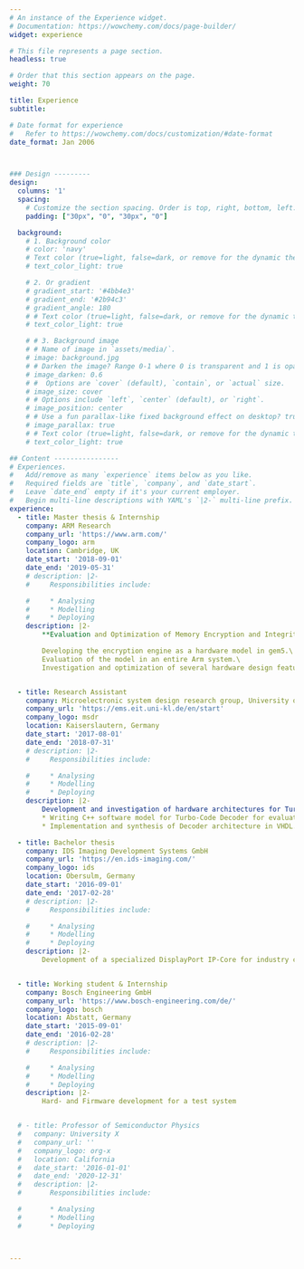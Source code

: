 ```yaml
---
# An instance of the Experience widget.
# Documentation: https://wowchemy.com/docs/page-builder/
widget: experience

# This file represents a page section.
headless: true

# Order that this section appears on the page.
weight: 70

title: Experience
subtitle:

# Date format for experience
#   Refer to https://wowchemy.com/docs/customization/#date-format
date_format: Jan 2006



### Design ---------
design:
  columns: '1'
  spacing:
    # Customize the section spacing. Order is top, right, bottom, left.
    padding: ["30px", "0", "30px", "0"]

  background:
    # 1. Background color
    # color: 'navy'
    # Text color (true=light, false=dark, or remove for the dynamic theme color).
    # text_color_light: true

    # 2. Or gradient
    # gradient_start: '#4bb4e3'
    # gradient_end: '#2b94c3'
    # gradient_angle: 180
    # # Text color (true=light, false=dark, or remove for the dynamic theme color).
    # text_color_light: true

    # # 3. Background image
    # # Name of image in `assets/media/`.
    # image: background.jpg
    # # Darken the image? Range 0-1 where 0 is transparent and 1 is opaque.
    # image_darken: 0.6
    # #  Options are `cover` (default), `contain`, or `actual` size.
    # image_size: cover
    # # Options include `left`, `center` (default), or `right`.
    # image_position: center
    # # Use a fun parallax-like fixed background effect on desktop? true/false
    # image_parallax: true
    # # Text color (true=light, false=dark, or remove for the dynamic theme color).
    # text_color_light: true

## Content ----------------
# Experiences.
#   Add/remove as many `experience` items below as you like.
#   Required fields are `title`, `company`, and `date_start`.
#   Leave `date_end` empty if it's your current employer.
#   Begin multi-line descriptions with YAML's `|2-` multi-line prefix.
experience:
  - title: Master thesis & Internship
    company: ARM Research
    company_url: 'https://www.arm.com/'
    company_logo: arm
    location: Cambridge, UK
    date_start: '2018-09-01'
    date_end: '2019-05-31'
    # description: |2-
    #     Responsibilities include:

    #     * Analysing
    #     * Modelling
    #     * Deploying
    description: |2-
        **Evaluation and Optimization of Memory Encryption and Integrity Protection.**

        Developing the encryption engine as a hardware model in gem5.\
        Evaluation of the model in an entire Arm system.\
        Investigation and optimization of several hardware design features.


  - title: Research Assistant
    company: Microelectronic system design research group, University of Kaiserslautern
    company_url: 'https://ems.eit.uni-kl.de/en/start'
    company_logo: msdr
    location: Kaiserslautern, Germany
    date_start: '2017-08-01'
    date_end: '2018-07-31'
    # description: |2-
    #     Responsibilities include:

    #     * Analysing
    #     * Modelling
    #     * Deploying
    description: |2-
        Development and investigation of hardware architectures for Turbo-Code Decoders:
        * Writing C++ software model for Turbo-Code Decoder for evaluation.
        * Implementation and synthesis of Decoder architecture in VHDL.

  - title: Bachelor thesis
    company: IDS Imaging Development Systems GmbH
    company_url: 'https://en.ids-imaging.com/'
    company_logo: ids
    location: Obersulm, Germany
    date_start: '2016-09-01'
    date_end: '2017-02-28'
    # description: |2-
    #     Responsibilities include:

    #     * Analysing
    #     * Modelling
    #     * Deploying
    description: |2-
        Development of a specialized DisplayPort IP-Core for industry cameras in VHDL, based on the Xilinx Artix7 FPGA.


  - title: Working student & Internship
    company: Bosch Engineering GmbH
    company_url: 'https://www.bosch-engineering.com/de/'
    company_logo: bosch
    location: Abstatt, Germany
    date_start: '2015-09-01'
    date_end: '2016-02-28'
    # description: |2-
    #     Responsibilities include:

    #     * Analysing
    #     * Modelling
    #     * Deploying
    description: |2-
        Hard- and Firmware development for a test system


  # - title: Professor of Semiconductor Physics
  #   company: University X
  #   company_url: ''
  #   company_logo: org-x
  #   location: California
  #   date_start: '2016-01-01'
  #   date_end: '2020-12-31'
  #   description: |2-
  #       Responsibilities include:

  #       * Analysing
  #       * Modelling
  #       * Deploying



---
```

